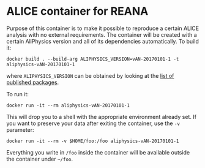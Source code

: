ALICE container for REANA
=========================

Purpose of this container is to make it possible to reproduce a certain ALICE
analysis with no external requirements. The container will be created with a
certain AliPhysics version and all of its dependencies automatically. To build
it:

    docker build . --build-arg ALIPHYSICS_VERSION=vAN-20170101-1 -t aliphysics-vAN-20170101-1

where `ALIPHYSICS_VERSION` can be obtained by looking at the [list of published
packages](http://alimonitor.cern.ch/packages/?packagename=AliPhysics).

To run it:

    docker run -it --rm aliphysics-vAN-20170101-1

This will drop you to a shell with the appropriate environment already set. If
you want to preserve your data after exiting the container, use the `-v`
parameter:

    docker run -it --rm -v $HOME/foo:/foo aliphysics-vAN-20170101-1

Everything you write in `/foo` inside the container will be available outside
the container under `~/foo`.
